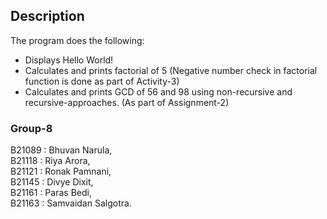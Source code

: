 ## Description
The program does the following:
- Displays Hello World!
- Calculates and prints factorial of 5 (Negative number check in factorial function is done as part of Activity-3)
- Calculates and prints GCD of 56 and 98 using non-recursive and recursive-approaches. (As part of Assignment-2)

### Group-8
B21089 : Bhuvan Narula,  
B21118 : Riya Arora,  
B21121 : Ronak Pamnani,  
B21145 : Divye Dixit,  
B21161 : Paras Bedi,  
B21163 : Samvaidan Salgotra. 